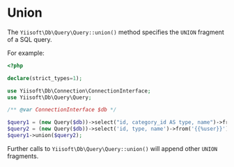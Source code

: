 # Union

The `Yiisoft\Db\Query\Query::union()` method specifies the `UNION` fragment of a SQL query.

For example:

```php
<?php

declare(strict_types=1);

use Yiisoft\Db\Connection\ConnectionInterface;
use Yiisoft\Db\Query\Query;

/** @var ConnectionInterface $db */

$query1 = (new Query($db))->select("id, category_id AS type, name")->from('{{%post}}')->limit(10);
$query2 = (new Query($db))->select('id, type, name')->from('{{%user}}')->limit(10);
$query1->union($query2);
```

Further calls to `Yiisoft\Db\Query\Query::union()` will append other `UNION` fragments.
